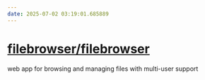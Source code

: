 ```yaml
---
date: 2025-07-02 03:19:01.685889
---
```


# [filebrowser/filebrowser](https://github.com/filebrowser/filebrowser)

web app for browsing and managing files with multi-user support